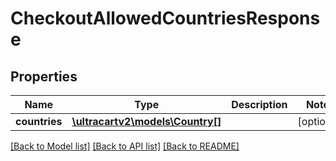 # CheckoutAllowedCountriesResponse

## Properties
Name | Type | Description | Notes
------------ | ------------- | ------------- | -------------
**countries** | [**\ultracartv2\models\Country[]**](Country.md) |  | [optional] 

[[Back to Model list]](../README.md#documentation-for-models) [[Back to API list]](../README.md#documentation-for-api-endpoints) [[Back to README]](../README.md)


